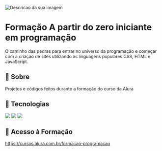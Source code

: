 
![Descricao da sua imagem](https://imgur.com/a/vfzJLD7.png)

# Formação A partir do zero iniciante em programação

O caminho das pedras para entrar no universo da programação e começar com a criação de sites utilizando as linguagens populares CSS, HTML e JavaScript.

## 📌 Sobre

Projetos e códigos feitos durante a formação do curso da Alura

## 🚀 Tecnologias

<div>
  <img src="https://img.shields.io/badge/HTML-239120?style=for-the-badge&logo=html5&logoColor=white">
  <img src="https://img.shields.io/badge/CSS-239120?&style=for-the-badge&logo=css3&logoColor=white">
  <img src="https://img.shields.io/badge/JavaScript-F7DF1E?style=for-the-badge&logo=javascript&logoColor=black">
</div>

## 📁 Acesso à Formação

https://cursos.alura.com.br/formacao-programacao
